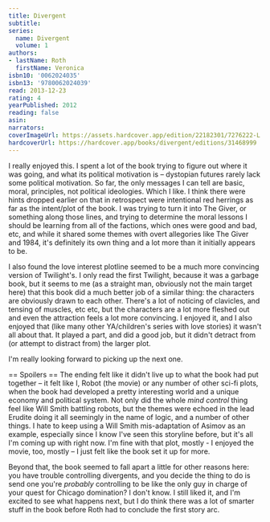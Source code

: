 ```yaml
---
title: Divergent
subtitle:
series:
  name: Divergent
  volume: 1
authors:
- lastName: Roth
  firstName: Veronica
isbn10: '0062024035'
isbn13: '9780062024039'
read: 2013-12-23
rating: 4
yearPublished: 2012
reading: false
asin:
narrators:
coverImageUrl: https://assets.hardcover.app/edition/22182301/7276222-L.jpg
hardcoverUrl: https://hardcover.app/books/divergent/editions/31468999
---
```

I really enjoyed this. I spent a lot of the book trying to figure out where it was going, and what its political motivation is – dystopian futures rarely lack some political motivation. So far, the only messages I can tell are basic, moral, principles, not political ideologies. Which I like. I think there were hints dropped earlier on that in retrospect were intentional red herrings as far as the intent/plot of the book. I was trying to turn it into The Giver, or something along those lines, and trying to determine the moral lessons I should be learning from all of the factions, which ones were good and bad, etc, and while it shared some themes with overt allegories like The Giver and 1984, it's definitely its own thing and a lot more than it initially appears to be.

I also found the love interest plotline seemed to be a much more convincing version of Twilight's. I only read the first Twilight, because it was a garbage book, but it seems to me (as a straight man, obviously not the main target here) that this book did a much better job of a similar thing: the characters are obviously drawn to each other. There's a lot of noticing of clavicles, and tensing of muscles, etc etc, but the characters are a lot more fleshed out and even the attraction feels a lot more convincing. I enjoyed it, and I also enjoyed that (like many other YA/children's series with love stories) it wasn't all about that. It played a part, and did a good job, but it didn't detract from (or attempt to distract from) the larger plot.

I'm really looking forward to picking up the next one.



== Spoilers ==
<x-spoiler>
The ending felt like it didn't live up to what the book had put together – it felt like I, Robot (the movie) or any number of other sci-fi plots, when the book had developed a pretty interesting world and a unique economy and political system. Not only did the whole _mind control_ thing feel like Will Smith battling robots, but the themes were echoed in the lead Erudite doing it all seemingly in the name of logic, and a number of other things. I hate to keep using a Will Smith mis-adaptation of Asimov as an example, especially since I know I've seen this storyline before, but it's all I'm coming up with right now. I'm fine with that plot, mostly - I enjoyed the movie, too, mostly – I just felt like the book set it up for more.

Beyond that, the book seemed to fall apart a little for other reasons here: you have trouble controlling divergents, and you decide the thing to do is send one you're _probably_ controlling to be like the only guy in charge of your quest for Chicago domination? I don't know. I still liked it, and I'm excited to see what happens next, but I do think there was a lot of smarter stuff in the book before Roth had to conclude the first story arc.
</x-spoiler>
